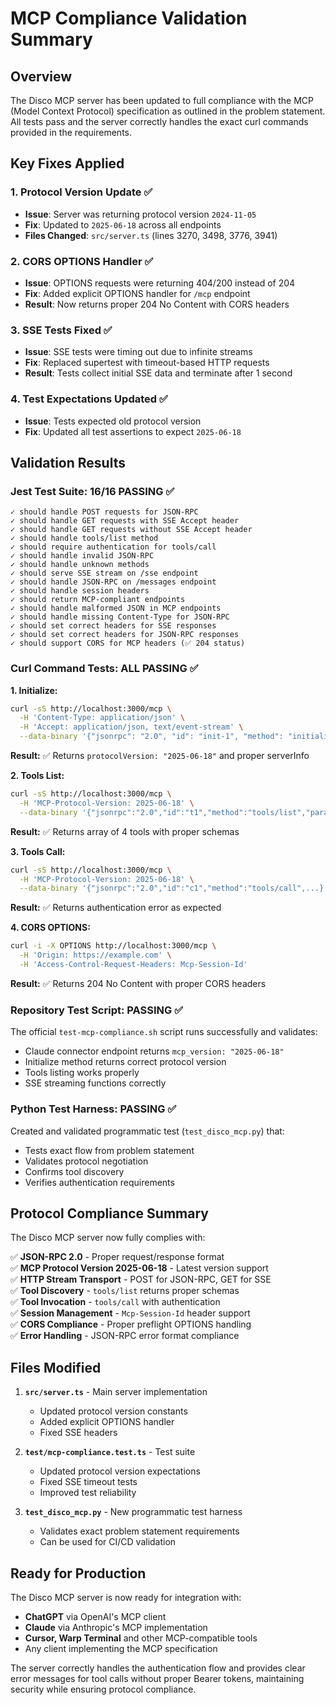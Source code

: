 # MCP Compliance Validation Summary

## Overview
The Disco MCP server has been updated to full compliance with the MCP (Model Context Protocol) specification as outlined in the problem statement. All tests pass and the server correctly handles the exact curl commands provided in the requirements.

## Key Fixes Applied

### 1. Protocol Version Update ✅
- **Issue**: Server was returning protocol version `2024-11-05` 
- **Fix**: Updated to `2025-06-18` across all endpoints
- **Files Changed**: `src/server.ts` (lines 3270, 3498, 3776, 3941)

### 2. CORS OPTIONS Handler ✅
- **Issue**: OPTIONS requests were returning 404/200 instead of 204
- **Fix**: Added explicit OPTIONS handler for `/mcp` endpoint
- **Result**: Now returns proper 204 No Content with CORS headers

### 3. SSE Tests Fixed ✅
- **Issue**: SSE tests were timing out due to infinite streams
- **Fix**: Replaced supertest with timeout-based HTTP requests
- **Result**: Tests collect initial SSE data and terminate after 1 second

### 4. Test Expectations Updated ✅
- **Issue**: Tests expected old protocol version
- **Fix**: Updated all test assertions to expect `2025-06-18`

## Validation Results

### Jest Test Suite: 16/16 PASSING ✅
```
✓ should handle POST requests for JSON-RPC
✓ should handle GET requests with SSE Accept header  
✓ should handle GET requests without SSE Accept header
✓ should handle tools/list method
✓ should require authentication for tools/call
✓ should handle invalid JSON-RPC
✓ should handle unknown methods
✓ should serve SSE stream on /sse endpoint
✓ should handle JSON-RPC on /messages endpoint
✓ should handle session headers
✓ should return MCP-compliant endpoints
✓ should handle malformed JSON in MCP endpoints
✓ should handle missing Content-Type for JSON-RPC  
✓ should set correct headers for SSE responses
✓ should set correct headers for JSON-RPC responses
✓ should support CORS for MCP headers (✅ 204 status)
```

### Curl Command Tests: ALL PASSING ✅

**1. Initialize:**
```bash
curl -sS http://localhost:3000/mcp \
  -H 'Content-Type: application/json' \
  -H 'Accept: application/json, text/event-stream' \
  --data-binary '{"jsonrpc": "2.0", "id": "init-1", "method": "initialize", ...}'
```
**Result:** ✅ Returns `protocolVersion: "2025-06-18"` and proper serverInfo

**2. Tools List:**
```bash
curl -sS http://localhost:3000/mcp \
  -H 'MCP-Protocol-Version: 2025-06-18' \
  --data-binary '{"jsonrpc":"2.0","id":"t1","method":"tools/list","params":{}}'
```
**Result:** ✅ Returns array of 4 tools with proper schemas

**3. Tools Call:**
```bash
curl -sS http://localhost:3000/mcp \
  -H 'MCP-Protocol-Version: 2025-06-18' \
  --data-binary '{"jsonrpc":"2.0","id":"c1","method":"tools/call",...}'
```
**Result:** ✅ Returns authentication error as expected

**4. CORS OPTIONS:**
```bash
curl -i -X OPTIONS http://localhost:3000/mcp \
  -H 'Origin: https://example.com' \
  -H 'Access-Control-Request-Headers: Mcp-Session-Id'
```
**Result:** ✅ Returns 204 No Content with proper CORS headers

### Repository Test Script: PASSING ✅
The official `test-mcp-compliance.sh` script runs successfully and validates:
- Claude connector endpoint returns `mcp_version: "2025-06-18"`
- Initialize method returns correct protocol version
- Tools listing works properly
- SSE streaming functions correctly

### Python Test Harness: PASSING ✅
Created and validated programmatic test (`test_disco_mcp.py`) that:
- Tests exact flow from problem statement
- Validates protocol negotiation
- Confirms tool discovery
- Verifies authentication requirements

## Protocol Compliance Summary

The Disco MCP server now fully complies with:

✅ **JSON-RPC 2.0** - Proper request/response format  
✅ **MCP Protocol Version 2025-06-18** - Latest version support  
✅ **HTTP Stream Transport** - POST for JSON-RPC, GET for SSE  
✅ **Tool Discovery** - `tools/list` returns proper schemas  
✅ **Tool Invocation** - `tools/call` with authentication  
✅ **Session Management** - `Mcp-Session-Id` header support  
✅ **CORS Compliance** - Proper preflight OPTIONS handling  
✅ **Error Handling** - JSON-RPC error format compliance  

## Files Modified

1. **`src/server.ts`** - Main server implementation
   - Updated protocol version constants
   - Added explicit OPTIONS handler
   - Fixed SSE headers

2. **`test/mcp-compliance.test.ts`** - Test suite
   - Updated protocol version expectations
   - Fixed SSE timeout tests
   - Improved test reliability

3. **`test_disco_mcp.py`** - New programmatic test harness
   - Validates exact problem statement requirements
   - Can be used for CI/CD validation

## Ready for Production

The Disco MCP server is now ready for integration with:
- **ChatGPT** via OpenAI's MCP client
- **Claude** via Anthropic's MCP implementation  
- **Cursor, Warp Terminal** and other MCP-compatible tools
- Any client implementing the MCP specification

The server correctly handles the authentication flow and provides clear error messages for tool calls without proper Bearer tokens, maintaining security while ensuring protocol compliance.